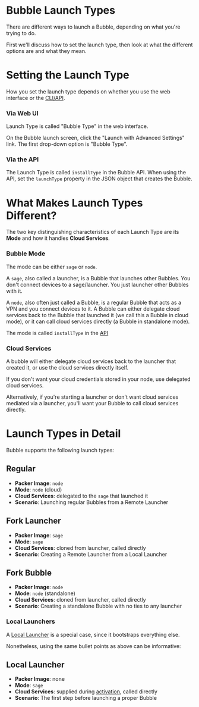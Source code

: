 Bubble Launch Types
===================
There are different ways to launch a Bubble, depending on what you're trying to do.

First we'll discuss how to set the launch type, then look at what the different options are and what
they mean.

# Setting the Launch Type
How you set the launch type depends on whether you use the web interface or the [CLI/API](https://github.com/getbubblenow/bubble-docs/blob/master/api/README.md).

### Via Web UI
Launch Type is called "Bubble Type" in the web interface.

On the Bubble launch screen, click the "Launch with Advanced Settings" link.
The first drop-down option is "Bubble Type".

### Via the API
The Launch Type is called `installType` in the Bubble API. When using the API, set the `launchType` property in the JSON object that creates the Bubble. 

# What Makes Launch Types Different?
The two key distinguishing characteristics of each Launch Type are its **Mode** and how it handles **Cloud Services**.

### Bubble Mode
The mode can be either `sage` or `node`.

A `sage`, also called a launcher, is a Bubble that launches other Bubbles.
You don't connect devices to a sage/launcher. You just launcher other Bubbles with it.

A `node`, also often just called a Bubble, is a regular Bubble that acts as a VPN and you connect devices to it.
A Bubble can either delegate cloud services back to the Bubble that launched it (we call this a Bubble in cloud mode),
or it can call cloud services directly (a Bubble in standalone mode).

The mode is called `installType` in the [API](https://github.com/getbubblenow/bubble-docs/blob/master/api/README.md)

### Cloud Services
A bubble will either delegate cloud services back to the launcher that created it,
or use the cloud services directly itself.

If you don't want your cloud credentials stored in your node, use delegated cloud services.

Alternatively, if you're starting a launcher or don't want cloud services mediated via a launcher,
you'll want your Bubble to call cloud services directly.

# Launch Types in Detail
Bubble supports the following launch types:
  
## Regular
  * **Packer Image**: `node`
  * **Mode**: `node` (cloud)
  * **Cloud Services**: delegated to the `sage` that launched it
  * **Scenario**: Launching regular Bubbles from a Remote Launcher

## Fork Launcher
  * **Packer Image**: `sage`
  * **Mode**: `sage`
  * **Cloud Services**: cloned from launcher, called directly
  * **Scenario**: Creating a Remote Launcher from a Local Launcher

## Fork Bubble
  * **Packer Image**: `node`
  * **Mode**: `node` (standalone)
  * **Cloud Services**: cloned from launcher, called directly
  * **Scenario**: Creating a standalone Bubble with no ties to any launcher

### Local Launchers
A [Local Launcher](local-launcher.md) is a special case, since it bootstraps everything else.

Nonetheless, using the same bullet points as above can be informative:
 
## Local Launcher
  * **Packer Image**: none
  * **Mode**: `sage`
  * **Cloud Services**: supplied during [activation](activation.md), called directly
  * **Scenario**: The first step before launching a proper Bubble
